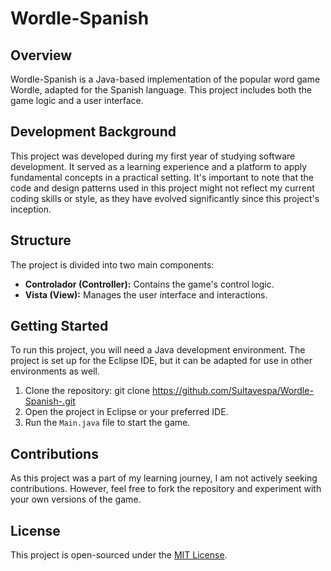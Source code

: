 # Wordle-Spanish

## Overview
Wordle-Spanish is a Java-based implementation of the popular word game Wordle, adapted for the Spanish language. This project includes both the game logic and a user interface.

## Development Background
This project was developed during my first year of studying software development. It served as a learning experience and a platform to apply fundamental concepts in a practical setting. It's important to note that the code and design patterns used in this project might not reflect my current coding skills or style, as they have evolved significantly since this project's inception.

## Structure
The project is divided into two main components:
- **Controlador (Controller):** Contains the game's control logic.
- **Vista (View):** Manages the user interface and interactions.

## Getting Started
To run this project, you will need a Java development environment. The project is set up for the Eclipse IDE, but it can be adapted for use in other environments as well.

1. Clone the repository:
git clone https://github.com/Sultavespa/Wordle-Spanish-.git
2. Open the project in Eclipse or your preferred IDE.
3. Run the `Main.java` file to start the game.

## Contributions
As this project was a part of my learning journey, I am not actively seeking contributions. However, feel free to fork the repository and experiment with your own versions of the game.

## License
This project is open-sourced under the [MIT License](LICENSE).
